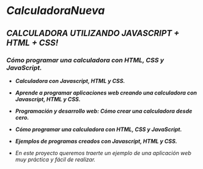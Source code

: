 # **_CalculadoraNueva_**

## **_CALCULADORA UTILIZANDO JAVASCRIPT + HTML + CSS!_**

### **_Cómo programar una calculadora con HTML, CSS y JavaScript._**

- **_Calculadora con Javascript, HTML y CSS._**
  
- **_Aprende a programar aplicaciones web creando una calculadora con Javascript, HTML y CSS._**

- **_Programación y desarrollo web: Cómo crear una calculadora desde cero._**

- **_Cómo programar una calculadora con HTML, CSS y JavaScript._**

- **_Ejemplos de programas creados con Javascript, HTML y CSS._**

- _En este proyecto queremos traerte un ejemplo de una aplicación web muy práctica y fácil de realizar._
